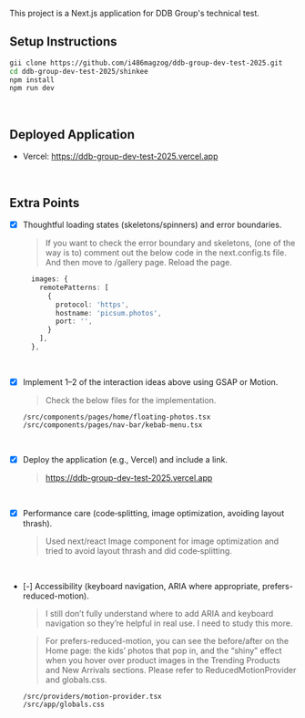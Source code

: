 This project is a Next.js application for DDB Group's technical test.

## Setup Instructions
```bash
gii clone https://github.com/i486magzog/ddb-group-dev-test-2025.git
cd ddb-group-dev-test-2025/shinkee
npm install
npm run dev
```
<br/>

## Deployed Application
* Vercel: https://ddb-group-dev-test-2025.vercel.app

<br/>


## Extra Points
- [x] Thoughtful loading states (skeletons/spinners) and error boundaries.
  
  > If you want to check the error boundary and skeletons, (one of the way is to) comment out the below code in the next.config.ts file. <br/> And then move to /gallery page. Reload the page.

  ```ts
    images: {
      remotePatterns: [
        {
          protocol: 'https',
          hostname: 'picsum.photos',
          port: '',
        }      
      ],
    },
  ```
<br/>

- [x] Implement 1–2 of the interaction ideas above using GSAP or Motion.
  > Check the below files for the implementation.
  ```
  /src/components/pages/home/floating-photos.tsx
  /src/components/pages/nav-bar/kebab-menu.tsx
  ```
<br/>


- [x] Deploy the application (e.g., Vercel) and include a link.
  > https://ddb-group-dev-test-2025.vercel.app

<br/>


- [x] Performance care (code‑splitting, image optimization, avoiding layout thrash).
  > Used next/react Image component for image optimization and tried to avoid layout thrash and did code‑splitting.

<br/>



- [-] Accessibility (keyboard navigation, ARIA where appropriate, prefers-reduced-motion). 
  > I still don’t fully understand where to add ARIA and keyboard navigation so they’re helpful in real use. I need to study this more.

  > For prefers-reduced-motion, you can see the before/after on the Home page: the kids’ photos that pop in, and the “shiny” effect when you hover over product images in the Trending Products and New Arrivals sections. Please refer to ReducedMotionProvider and globals.css.
  ```
  /src/providers/motion-provider.tsx
  /src/app/globals.css
  ```